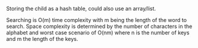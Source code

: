 Storing the child as a hash table, could also use an array/list.

Searching is O(m) time complexity with m being the length of the word to search. Space complexity is determined by the number of characters in the alphabet and worst case scenario of O(nm) where n is the number of keys and m the length of the keys.
